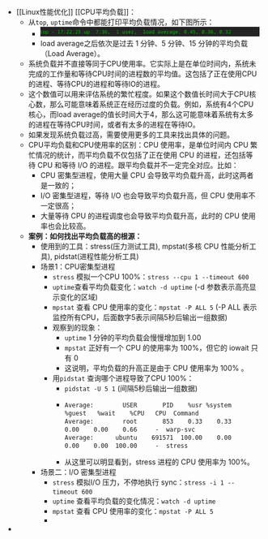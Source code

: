 - [[Linux性能优化]] [[CPU平均负载]]：
	- 从`top`, `uptime`命令中都能打印平均负载情况，如下图所示：
		- ![image.png](../assets/image_1692696167687_0.png)
		- load average之后依次是过去 1 分钟、5 分钟、15 分钟的平均负载（Load Average）。
	- 系统负载并不直接等同于CPU使用率。它实际上是在单位时间内，系统未完成的工作量和等待CPU时间的进程数的平均值。这包括了正在使用CPU的进程、等待CPU的进程和等待IO的进程。
	- 这个数值可以用来评估系统的繁忙程度。如果这个数值长时间大于CPU核心数，那么可能意味着系统正在经历过度的负载。例如，系统有4个CPU核心，而load average的值长时间大于4，那么这可能意味着系统有太多的进程在等待CPU时间，或者有太多的进程在等待IO。
	- 如果发现系统负载过高，需要使用更多的工具来找出具体的问题。
	- CPU平均负载和CPU使用率的区别：CPU 使用率，是单位时间内 CPU 繁忙情况的统计，而平均负载不仅包括了正在使用 CPU 的进程，还包括等待 CPU 和等待 I/O 的进程。跟平均负载并不一定完全对应。比如：
		- CPU 密集型进程，使用大量 CPU 会导致平均负载升高，此时这两者是一致的；
		- I/O 密集型进程，等待 I/O 也会导致平均负载升高，但 CPU 使用率不一定很高；
		- 大量等待 CPU 的进程调度也会导致平均负载升高，此时的 CPU 使用率也会比较高。
	- **案例：如何找出平均负载高的根源：**
		- 使用到的工具：stress(压力测试工具), mpstat(多核 CPU 性能分析工具), pidstat(进程性能分析工具)
		- 场景1：CPU密集型进程
			- `stress` 模拟一个CPU 100%：`stress --cpu 1 --timeout 600`
			- `uptime`查看平均负载变化：`watch -d uptime` (-d 参数表示高亮显示变化的区域)
			- `mpstat` 查看 CPU 使用率的变化：`mpstat -P ALL 5` (-P ALL 表示监控所有CPU，后面数字5表示间隔5秒后输出一组数据)
			- 观察到的现象：
				- `uptime` 1 分钟的平均负载会慢慢增加到 1.00
				- `mpstat` 正好有一个 CPU 的使用率为 100%，但它的 iowait 只有 0
				- 这说明，平均负载的升高正是由于 CPU 使用率为 100% 。
			- 用`pidstat` 查询哪个进程导致了CPU 100%：
				- `pidstat -U 5 1` (间隔5秒后输出一组数据)
				- ```
				  Average:        USER       PID    %usr %system  %guest   %wait    %CPU   CPU  Command
				  Average:        root       853    0.33    0.33    0.00    0.00    0.66     -  warp-svc
				  Average:      ubuntu    691571  100.00    0.00    0.00    0.00  100.00     -  stress
				  ```
				- 从这里可以明显看到，stress 进程的 CPU 使用率为 100%。
		- 场景二：I/O 密集型进程
			- `stress` 模拟I/O 压力，不停地执行 sync：`stress -i 1 --timeout 600`
			- `uptime` 查看平均负载的变化情况：`watch -d uptime`
			- `mpstat` 查看 CPU 使用率的变化：`mpstat -P ALL 5`
			-
-